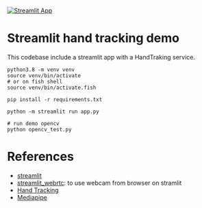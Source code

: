[![Streamlit App](https://static.streamlit.io/badges/streamlit_badge_black_white.svg)](https://share.streamlit.io/nicolalandro/hand_tracking_streamlit/main/app.py)

# Streamlit hand tracking demo

This codebase include a streamlit app with a HandTraking service.


```
python3.8 -m venv venv
source venv/bin/activate
# or on fish shell
source venv/bin/activate.fish

pip install -r requirements.txt

python -m streamlit run app.py

# run demo opencv
python opencv_test.py
```

# References
* [streamlit](https://streamlit.io/)
* [streamlit_webrtc](https://github.com/whitphx/streamlit-webrtc): to use webcam from browser on stramlit
* [Hand Tracking](https://z-uo.medium.com/hand-tracking-with-opencv-and-mediapipe-on-python-991dfae615d6)
* [Mediapipe](https://google.github.io/mediapipe/solutions/hands)